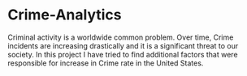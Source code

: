 # Crime-Analytics

Criminal activity is a worldwide common problem. Over time, Crime incidents are increasing drastically and it is a significant threat to our society. In this project I have tried to find additional factors that were responsible for increase in Crime rate in the United States.
